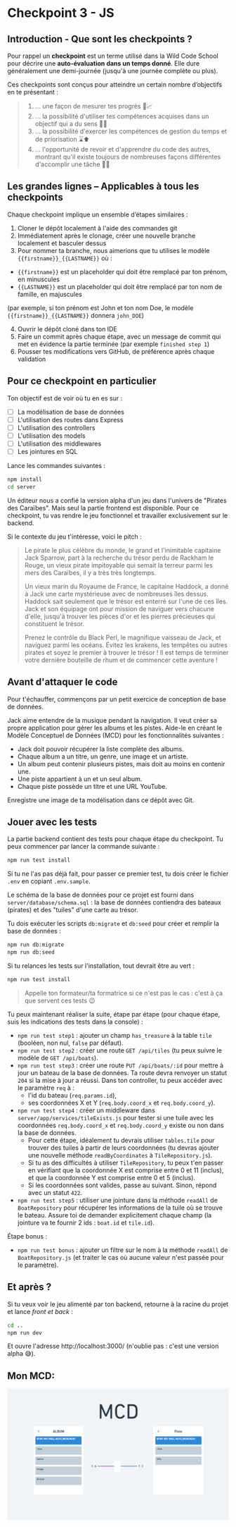 # Checkpoint 3 - JS

## Introduction - Que sont les checkpoints ?

Pour rappel un **checkpoint** est un terme utilisé dans la Wild Code School pour décrire une **auto-évaluation dans un temps donné**. Elle dure généralement une demi-journée (jusqu'à une journée complète ou plus).

Ces checkpoints sont conçus pour atteindre un certain nombre d’objectifs en te présentant :

> 1. ... une façon de mesurer tes progrès 📏📈
> 2. ... la possibilité d'utiliser tes compétences acquises dans un objectif qui a du sens 🚩🥅
> 3. ... la possibilité d'exercer les compétences de gestion du temps et de priorisation ⌛⬆️
> 4. ... l'opportunité de revoir et d'apprendre du code des autres, montrant qu'il existe toujours de nombreuses façons différentes d'accomplir une tâche 👥💬

## Les grandes lignes – Applicables à tous les checkpoints

Chaque checkpoint implique un ensemble d’étapes similaires :

1. Cloner le dépôt localement à l'aide des commandes git
2. Immédiatement après le clonage, créer une nouvelle branche localement et basculer dessus
3. Pour nommer ta branche, nous aimerions que tu utilises le modèle `{{firstname}}_{{LASTNAME}}` où :

- `{{firstname}}` est un placeholder qui doit être remplacé par ton prénom, en minuscules
- `{{LASTNAME}}` est un placeholder qui doit être remplacé par ton nom de famille, en majuscules

(par exemple, si ton prénom est John et ton nom Doe, le modèle `{{firstname}}_{{LASTNAME}}` donnera `john_DOE`)

4. Ouvrir le dépôt cloné dans ton IDE
5. Faire un commit après chaque étape, avec un message de commit qui met en évidence la partie terminée (par exemple `finished step 1`)
6. Pousser tes modifications vers GitHub, de préférence après chaque validation

## Pour ce checkpoint en particulier

Ton objectif est de voir où tu en es sur :

- [ ] La modélisation de base de données
- [ ] L'utilisation des routes dans Express
- [ ] L'utilisation des controllers
- [ ] L'utilisation des models
- [ ] L'utilisation des middlewares
- [ ] Les jointures en SQL

Lance les commandes suivantes :

```bash
npm install
cd server
```

Un éditeur nous a confié la version alpha d'un jeu dans l'univers de "Pirates des Caraïbes".
Mais seul la partie frontend est disponible.
Pour ce checkpoint, tu vas rendre le jeu fonctionnel et travailler exclusivement sur le backend.

Si le contexte du jeu t'intéresse, voici le pitch :

> Le pirate le plus célèbre du monde, le grand et l'inimitable capitaine Jack Sparrow, part à la recherche du trésor perdu de Rackham le Rouge, un vieux pirate impitoyable qui semait la terreur parmi les mers des Caraïbes, il y a très très longtemps.
>
> Un vieux marin du Royaume de France, le capitaine Haddock, a donné à Jack une carte mystérieuse avec de nombreuses îles dessus. Haddock sait seulement que le trésor est enterré sur l'une de ces îles.
> Jack et son équipage ont pour mission de naviguer vers chacune d'elle, jusqu'à trouver les pièces d'or et les pierres précieuses qui constituent le trésor.
>
> Prenez le contrôle du Black Perl, le magnifique vaisseau de Jack, et naviguez parmi les océans.
> Évitez les krakens, les tempêtes ou autres pirates et soyez le premier à trouver le trésor !
> Il est temps de terminer votre dernière bouteille de rhum et de commencer cette aventure !

## Avant d'attaquer le code

Pour t'échauffer, commençons par un petit exercice de conception de base de données.

Jack aime entendre de la musique pendant la navigation.
Il veut créer sa propre application pour gérer les albums et les pistes.
Aide-le en créant le Modèle Conceptuel de Données (MCD) pour les fonctionnalités suivantes :

- Jack doit pouvoir récupérer la liste complète des albums.
- Chaque album a un titre, un genre, une image et un artiste.
- Un album peut contenir plusieurs pistes, mais doit au moins en contenir une.
- Une piste appartient à un et un seul album.
- Chaque piste possède un titre et une URL YouTube.

Enregistre une image de ta modélisation dans ce dépôt avec Git.

## Jouer avec les tests

La partie backend contient des tests pour chaque étape du checkpoint.
Tu peux commencer par lancer la commande suivante :

```bash
npm run test install
```

Si tu ne l'as pas déjà fait, pour passer ce premier test, tu dois créer le fichier `.env` en copiant `.env.sample`.

Le schéma de la base de données pour ce projet est fourni dans `server/database/schema.sql` : la base de données contiendra des bateaux (pirates) et des "tuiles" d'une carte au trésor.

Tu dois exécuter les scripts `db:migrate` et `db:seed` pour créer et remplir la base de données :

```bash
npm run db:migrate
npm run db:seed
```

Si tu relances les tests sur l'installation, tout devrait être au vert :

```bash
npm run test install
```

> Appelle ton formateur/ta formatrice si ce n'est pas le cas : c'est à ça que servent ces tests 😉

Tu peux maintenant réaliser la suite, étape par étape (pour chaque étape, suis les indications des tests dans la console) :

- `npm run test step1` : ajouter un champ `has_treasure` à la table `tile` (booléen, non nul, `false` par défaut).
- `npm run test step2` : créer une route `GET /api/tiles` (tu peux suivre le modèle de `GET /api/boats`).
- `npm run test step3` : créer une route `PUT /api/boats/:id` pour mettre à jour un bateau de la base de données. Ta route devra renvoyer un statut `204` si la mise à jour a réussi. Dans ton controller, tu peux accéder avec le paramètre `req` à :
  - l'id du bateau (`req.params.id`),
  - ses coordonnées X et Y (`req.body.coord_x` et `req.body.coord_y`).
- `npm run test step4` : créer un middleware dans `server/app/services/tileExists.js` pour tester si une tuile avec les coordonnées `req.body.coord_x` et `req.body.coord_y` existe ou non dans la base de données.
  - Pour cette étape, idéalement tu devrais utiliser `tables.tile` pour trouver des tuiles à partir de leurs coordonnées (tu devras ajouter une nouvelle méthode `readByCoordinates` à `TileRepository.js`).
  - Si tu as des difficultés à utiliser `TileRepository`, tu peux t'en passer en vérifiant que la coordonnée X est comprise entre 0 et 11 (inclus), et que la coordonnée Y est comprise entre 0 et 5 (inclus).
  - Si les coordonnées sont valides, passe au suivant. Sinon, répond avec un statut `422`.
- `npm run test step5` : utiliser une jointure dans la méthode `readAll` de `BoatRepository` pour récupérer les informations de la tuile où se trouve le bateau. Assure toi de demander explicitement chaque champ (la jointure va te fournir 2 ids : `boat.id` et `tile.id`).

Étape bonus :

- `npm run test bonus` : ajouter un filtre sur le nom à la méthode `readAll` de `BoatRepository.js` (et traiter le cas où aucune valeur n'est passée pour le paramètre).

## Et après ?

Si tu veux voir le jeu alimenté par ton backend, retourne à la racine du projet et lance _front et back_ :

```bash
cd ..
npm run dev
```

Et ouvre l'adresse http://localhost:3000/ (n'oublie pas : c'est une version alpha 😅).

## Mon MCD: 

<img src="./client/src/assets/mcdcheckpoint3.PNG">
